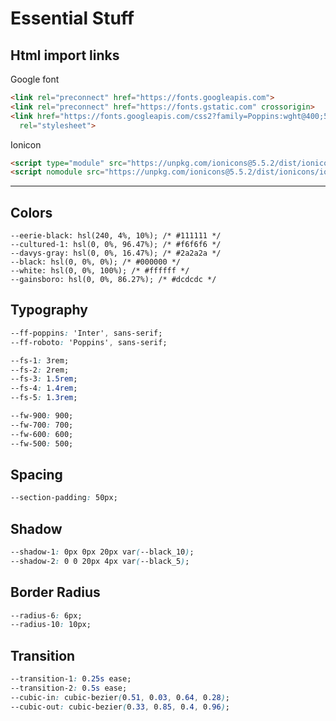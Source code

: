 # Essential Stuff

## Html import links

Google font

``` html
<link rel="preconnect" href="https://fonts.googleapis.com">
<link rel="preconnect" href="https://fonts.gstatic.com" crossorigin>
<link href="https://fonts.googleapis.com/css2?family=Poppins:wght@400;500;600&family=Roboto:wght@700;900&display=swap"
  rel="stylesheet">
```

Ionicon

``` html
<script type="module" src="https://unpkg.com/ionicons@5.5.2/dist/ionicons/ionicons.esm.js"></script>
<script nomodule src="https://unpkg.com/ionicons@5.5.2/dist/ionicons/ionicons.js"></script>
```

---

## Colors

    --eerie-black: hsl(240, 4%, 10%); /* #111111 */
    --cultured-1: hsl(0, 0%, 96.47%); /* #f6f6f6 */
    --davys-gray: hsl(0, 0%, 16.47%); /* #2a2a2a */
    --black: hsl(0, 0%, 0%); /* #000000 */
    --white: hsl(0, 0%, 100%); /* #ffffff */
    --gainsboro: hsl(0, 0%, 86.27%); /* #dcdcdc */

## Typography

``` css
--ff-poppins: 'Inter', sans-serif;
--ff-roboto: 'Poppins', sans-serif;

--fs-1: 3rem;
--fs-2: 2rem;
--fs-3: 1.5rem;
--fs-4: 1.4rem;
--fs-5: 1.3rem;

--fw-900: 900;
--fw-700: 700;
--fw-600: 600;
--fw-500: 500;
```

## Spacing

``` css
--section-padding: 50px;
```

## Shadow

``` css
--shadow-1: 0px 0px 20px var(--black_10);
--shadow-2: 0 0 20px 4px var(--black_5);
```

## Border Radius

``` css
--radius-6: 6px;
--radius-10: 10px;
```

## Transition

``` css
--transition-1: 0.25s ease;
--transition-2: 0.5s ease;
--cubic-in: cubic-bezier(0.51, 0.03, 0.64, 0.28);
--cubic-out: cubic-bezier(0.33, 0.85, 0.4, 0.96);
```
